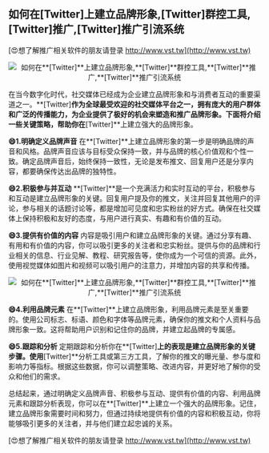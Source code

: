 ## **如何在**[Twitter]**上建立品牌形象,**[Twitter]**群控工具,**[Twitter]**推广,**[Twitter]**推广引流系统**

[😍想了解推广相关软件的朋友请登录 http://www.vst.tw](http://www.vst.tw)

 <center><img src="https://vst.tw/MP4/tuiguang/png/3.png" alt="如何在**[Twitter]**上建立品牌形象,**[Twitter]**群控工具,**[Twitter]**推广,**[Twitter]**推广引流系统"></center>

在当今数字化时代，社交媒体已经成为企业建立品牌形象和与消费者互动的重要渠道之一。**[Twitter]**作为全球最受欢迎的社交媒体平台之一，拥有庞大的用户群体和广泛的传播能力，为企业提供了极好的机会来塑造和推广品牌形象。下面将介绍一些关键策略，帮助你在**[Twitter]**上建立强大的品牌形象。

**😄1.明确定义品牌声音**
在**[Twitter]**上建立品牌形象的第一步是明确品牌的声音和风格。品牌声音应该与目标受众保持一致，并与品牌的核心价值观和个性一致。确定品牌声音后，始终保持一致性，无论是发布推文、回复用户还是分享内容，都要确保传达出品牌的独特性。

**😄2.积极参与并互动**
**[Twitter]**是一个充满活力和实时互动的平台，积极参与和互动是建立品牌形象的关键。回复用户提及你的推文，关注并回复其他用户的评论，参与相关的话题讨论等，都是增加可见度和忠实粉丝的好方式。确保在社交媒体上保持积极和友好的态度，与用户进行真实、有趣和有价值的互动。

**😄3.提供有价值的内容**
内容是吸引用户和建立品牌形象的关键。通过分享有趣、有用和有价值的内容，你可以吸引更多的关注者和忠实粉丝。提供与你的品牌和行业相关的信息、行业见解、教程、研究报告等，使你成为一个可信的资源。此外，使用视觉媒体如图片和视频可以吸引用户的注意力，并增加内容的共享和传播。

 <center><img src="https://vst.tw/MP4/tuiguang/png/2.png" alt="如何在**[Twitter]**上建立品牌形象,**[Twitter]**群控工具,**[Twitter]**推广,**[Twitter]**推广引流系统"></center>

**😄4.利用品牌元素**
在**[Twitter]**上建立品牌形象，利用品牌元素是至关重要的。使用公司标志、标语、颜色和字体等品牌元素，确保你的推文和个人资料与品牌形象一致。这将帮助用户识别和记住你的品牌，并建立起品牌的专属感。

**😄5.跟踪和分析**
定期跟踪和分析你在**[Twitter]**上的表现是建立品牌形象的关键步骤。使用**[Twitter]**分析工具或第三方工具，了解你的推文的曝光量、参与度和影响力等指标。根据这些数据，你可以调整策略、改进内容，并更好地了解你的受众和他们的需求。

总结起来，通过明确定义品牌声音、积极参与互动、提供有价值的内容、利用品牌元素和跟踪分析表现，你可以在**[Twitter]**上建立一个强大的品牌形象。记住，建立品牌形象需要时间和努力，但通过持续地提供有价值的内容和积极互动，你将能够吸引更多的关注者，并与他们建立起忠诚的关系。

[😍想了解推广相关软件的朋友请登录 http://www.vst.tw](http://www.vst.tw)



